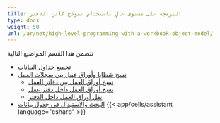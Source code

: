 ```yaml
---
title: البرمجة على مستوى عالٍ باستخدام نموذج كائن الدفتر
type: docs
weight: 50
url: /ar/net/high-level-programming-with-a-workbook-object-model/
---
```


تتضمن هذا القسم المواضيع التالية

- [تجميع جداول البيانات](/cells/ar/net/assemble-spreadsheets/)
- [نسخ شظايا وأوراق عمل بين سجلات العمل](/cells/ar/net/copy-fragments-and-worksheets-between-workbooks/)
  - [نسخ أوراق العمل بين دفاتر العمل](/cells/ar/net/copy-worksheets-between-workbooks/)
  - [نسخ أوراق العمل داخل دفتر عمل](/cells/ar/net/copy-worksheets-within-a-workbook/)
  - [نقل أوراق العمل داخل الدفتر](/cells/ar/net/move-worksheets-within-workbook/)
- [البحث والاستبدال في جدول بيانات](/cells/ar/net/find-and-replace-in-spreadsheet/)
{{< app/cells/assistant language="csharp" >}}
